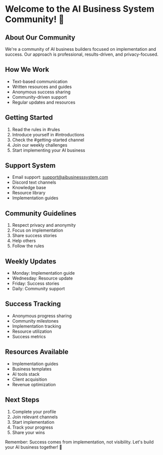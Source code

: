 # Welcome to the AI Business System Community! 🚀

## About Our Community
We're a community of AI business builders focused on implementation and success. Our approach is professional, results-driven, and privacy-focused.

## How We Work
- Text-based communication
- Written resources and guides
- Anonymous success sharing
- Community-driven support
- Regular updates and resources

## Getting Started
1. Read the rules in #rules
2. Introduce yourself in #introductions
3. Check the #getting-started channel
4. Join our weekly challenges
5. Start implementing your AI business

## Support System
- Email support: support@aibusinesssystem.com
- Discord text channels
- Knowledge base
- Resource library
- Implementation guides

## Community Guidelines
1. Respect privacy and anonymity
2. Focus on implementation
3. Share success stories
4. Help others
5. Follow the rules

## Weekly Updates
- Monday: Implementation guide
- Wednesday: Resource update
- Friday: Success stories
- Daily: Community support

## Success Tracking
- Anonymous progress sharing
- Community milestones
- Implementation tracking
- Resource utilization
- Success metrics

## Resources Available
- Implementation guides
- Business templates
- AI tools stack
- Client acquisition
- Revenue optimization

## Next Steps
1. Complete your profile
2. Join relevant channels
3. Start implementation
4. Track your progress
5. Share your wins

Remember: Success comes from implementation, not visibility. Let's build your AI business together! 🚀 